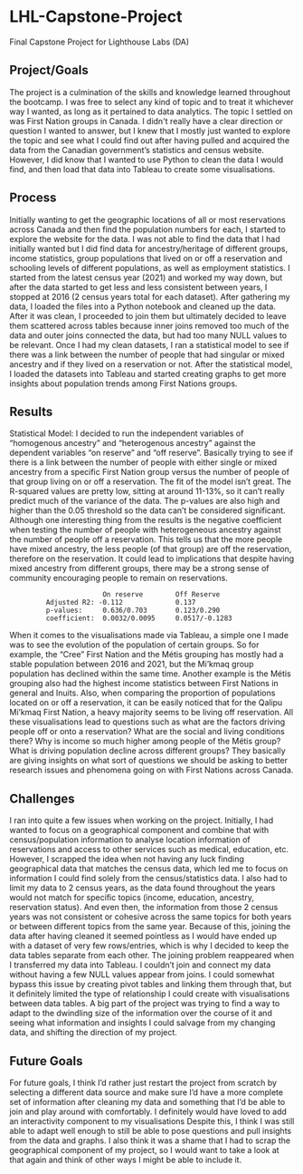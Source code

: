 # LHL-Capstone-Project
Final Capstone Project for Lighthouse Labs (DA)

## Project/Goals
The project is a culmination of the skills and knowledge learned throughout the bootcamp. I was free to select any kind of topic and to treat it whichever way I wanted, as long as it pertained to data analytics.
The topic I settled on was First Nation groups in Canada. I didn't really have a clear direction or question I wanted to answer, but I knew that I mostly just wanted to explore the topic and see what I could find out after having pulled and acquired the data from the Canadian government’s statistics and census website. However, I did know that I wanted to use Python to clean the data I would find, and then load that data into Tableau to create some visualisations.

## Process
Initially wanting to get the geographic locations of all or most reservations across Canada and then find the population numbers for each, I started to explore the website for the data. I was not able to find the data that I had initially wanted but I did find data for ancestry/heritage of different groups, income statistics, group populations that lived on or off a reservation and schooling levels of different populations, as well as employment statistics. I started from the latest census year (2021) and worked my way down, but after the data started to get less and less consistent between years, I stopped at 2016 (2 census years total for each dataset).
After gathering my data, I loaded the files into a Python notebook and cleaned up the data. After it was clean, I proceeded to join them but ultimately decided to leave them scattered across tables because inner joins removed too much of the data and outer joins connected the data, but had too many NULL values to be relevant.
Once I had my clean datasets, I ran a statistical model to see if there was a link between the number of people that had singular or mixed ancestry and if they lived on a reservation or not.
After the statistical model, I loaded the datasets into Tableau and started creating graphs to get more insights about population trends among First Nations groups.

## Results
Statistical Model: I decided to run the independent variables of “homogenous ancestry” and “heterogenous ancestry” against the dependent variables “on reserve” and “off reserve”. Basically trying to see if there is a link between the number of people with either single or mixed ancestry from a specific First Nation group versus the number of people of that group living on or off a reservation.
The fit of the model isn’t great. The R-squared values are pretty low, sitting at around 11-13%, so it can’t really predict much of the variance of the data. The p-values are also high and higher than the 0.05 threshold so the data can’t be considered significant. Although one interesting thing from the results is the negative coefficient when testing the number of people with heterogeneous ancestry against the number of people off a reservation. This tells us that the more people have mixed ancestry, the less people (of that group) are off the reservation, therefore on the reservation. It could lead to implications that despite having mixed ancestry from different groups, there may be a strong sense of community encouraging people to remain on reservations.

                           On reserve        Off Reserve
             Adjusted R2: -0.112             0.137
             p-values:     0.636/0.703       0.123/0.290
             coefficient:  0.0032/0.0095     0.0517/-0.1283

When it comes to the visualisations made via Tableau, a simple one I made was to see the evolution of the population of certain groups. So for example, the “Cree” First Nation and the Métis grouping has mostly had a stable population between 2016 and 2021, but the Mi’kmaq group population has declined within the same time. Another example is the Métis grouping also had the highest income statistics between First Nations in general and Inuits. Also, when comparing the proportion of populations located on or off a reservation, it can be easily noticed that for the Qalipu Mi’kmaq First Nation, a heavy majority seems to be living off reservation.
All these visualisations lead to questions such as what are the factors driving people off or onto a reservation? What are the social and living conditions there? Why is income so much higher among people of the Métis group? What is driving population decline across different groups? They basically are giving insights on what sort of questions we should be asking to better research issues and phenomena going on with First Nations across Canada.

## Challenges
I ran into quite a few issues when working on the project. Initially, I had wanted to focus on a geographical component and combine that with census/population information to analyse location information of reservations and access to other services such as medical, education, etc. However, I scrapped the idea when not having any luck finding geographical data that matches the census data, which led me to focus on information I could find solely from the census/statistics data. I also had to limit my data to 2 census years, as the data found throughout the years would not match for specific topics (income, education, ancestry, reservation status). And even then, the information from those 2 census years was not consistent or cohesive across the same topics for both years or between different topics from the same year. Because of this, joining the data after having cleaned it seemed pointless as I would have ended up with a dataset of very few rows/entries, which is why I decided to keep the data tables separate from each other. The joining problem reappeared when I transferred my data into Tableau. I couldn’t join and connect my data without having a few NULL values appear from joins. I could somewhat bypass this issue by creating pivot tables and linking them through that, but it definitely limited the type of relationship I could create with visualisations between data tables.
A big part of the project was trying to find a way to adapt to the dwindling size of the information over the course of it and seeing what information and insights I could salvage from my changing data, and shifting the direction of my project.

## Future Goals
For future goals, I think I’d rather just restart the project from scratch by selecting a different data source and make sure I’d have a more complete set of information after cleaning my data and something that I’d be able to join and play around with comfortably. I definitely would have loved to add an interactivity component to my visualisations Despite this, I think I was still able to adapt well enough to still be able to pose questions and pull insights from the data and graphs. I also think it was a shame that I had to scrap the geographical component of my project, so I would want to take a look at that again and think of other ways I might be able to include it.
